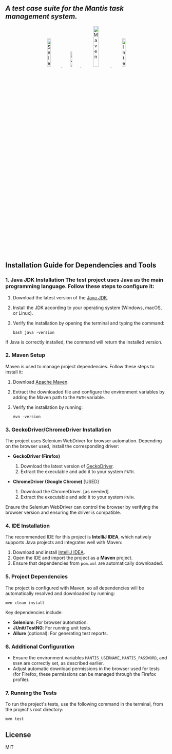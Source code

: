 
## _A test case suite for the Mantis task management system._

<p align="center">
  <a href="https://www.selenium.dev/">
    <img src="https://media.dev.to/cdn-cgi/image/width=1000,height=420,fit=cover,gravity=auto,format=auto/https%3A%2F%2Fdev-to-uploads.s3.amazonaws.com%2Fuploads%2Farticles%2Fznde9s4sx4iysia7doil.png" alt="Selenium" width="15%" />
  </a>
  <a href="https://www.oracle.com/java/technologies/javase-downloads.html">
    <img src="https://files.tecnoblog.net/wp-content/uploads/2016/01/java_capa.jpg" alt="Java" width="11%" />
  </a>
  <a href="https://maven.apache.org/">
    <img src="https://miro.medium.com/v2/resize:fit:1400/1*cLum_fHzsp_7mx29fHw-nA.png" alt="Maven" width="18%" />
  </a>
  <a href="https://www.jetbrains.com/idea/">
    <img src="https://miro.medium.com/v2/resize:fit:1144/1*Xhct1rcbMzmbedNWfwLxIw.png" alt="IntelliJ IDEA" width="15%" />
  </a>
</p>


## Installation Guide for Dependencies and Tools

### 1.  **Java JDK Installation** The test project uses Java as the main programming language. Follow these steps to configure it:
1. Download the latest version of the [Java JDK](https://www.oracle.com/java/technologies/javase-downloads.html).
2. Install the JDK according to your operating system (Windows, macOS, or Linux).
3. Verify the installation by opening the terminal and typing the command:

   `bash java -version`

If Java is correctly installed, the command will return the installed version.

### 2. **Maven Setup**

Maven is used to manage project dependencies. Follow these steps to install it:

1.  Download [Apache Maven](https://maven.apache.org/download.cgi).
2.  Extract the downloaded file and configure the environment variables by adding the Maven path to the `PATH` variable.
3.  Verify the installation by running:

    `mvn -version`

### 3. **GeckoDriver/ChromeDriver Installation**

The project uses Selenium WebDriver for browser automation. Depending on the browser used, install the corresponding driver:

-   **GeckoDriver (Firefox)**

    1.  Download the latest version of [GeckoDriver](https://github.com/mozilla/geckodriver/releases).
    2.  Extract the executable and add it to your system `PATH`.
-   **ChromeDriver (Google Chrome)** [USED]

    1.  Download the ChromeDriver. [as needed]
    2.  Extract the executable and add it to your system `PATH`.

Ensure the Selenium WebDriver can control the browser by verifying the browser version and ensuring the driver is compatible.

### 4. **IDE Installation**

The recommended IDE for this project is **IntelliJ IDEA**, which natively supports Java projects and integrates well with Maven:

1.  Download and install [IntelliJ IDEA](https://www.jetbrains.com/idea/).
2.  Open the IDE and import the project as a **Maven** project.
3.  Ensure that dependencies from `pom.xml` are automatically downloaded.

### 5. **Project Dependencies**

The project is configured with Maven, so all dependencies will be automatically resolved and downloaded by running:

`mvn clean install`

Key dependencies include:

-   **Selenium**: For browser automation.
-   **JUnit/TestNG**: For running unit tests.
-   **Allure** (optional): For generating test reports.

### 6. **Additional Configuration**

-   Ensure the environment variables `MANTIS_USERNAME`, `MANTIS_PASSWORD`, and `USER` are correctly set, as described earlier.
-   Adjust automatic download permissions in the browser used for tests (for Firefox, these permissions can be managed through the Firefox profile).

### 7. **Running the Tests**

To run the project's tests, use the following command in the terminal, from the project's root directory:

`mvn test`

## License

MIT